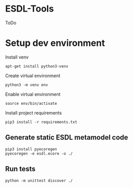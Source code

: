 # ESDL-Tools
ToDo

# Setup dev environment

Install venv
```
apt-get install python3-venv
```

Create virtual environment
```
python3 -m venv env
```

Enable virtual environment
```
source env/bin/activate
```

Install project requirements
```
pip3 install -r requirements.txt
```

## Generate static ESDL metamodel code
```
pip3 install pyecoregen
pyecoregen -e esdl.ecore -o ./
```

## Run tests
```
python -m unittest discover ./
```